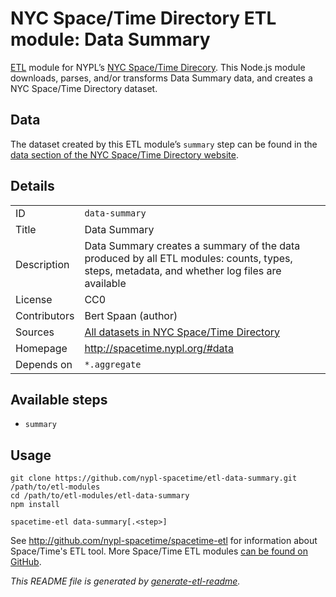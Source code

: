 # NYC Space/Time Directory ETL module: Data Summary

[ETL](https://en.wikipedia.org/wiki/Extract,_transform,_load) module for NYPL’s [NYC Space/Time Direcory](http://spacetime.nypl.org/). This Node.js module downloads, parses, and/or transforms Data Summary data, and creates a NYC Space/Time Directory dataset.


## Data

The dataset created by this ETL module’s `summary` step can be found in the [data section of the NYC Space/Time Directory website](http://spacetime.nypl.org/#data-data-summary).

## Details

<table>
<tbody>

<tr>
<td>ID</td>
<td><code>data-summary</code></td>
</tr>

<tr>
<td>Title</td>
<td>Data Summary</td>
</tr>

<tr>
<td>Description</td>
<td>Data Summary creates a summary of the data produced by all ETL modules: counts, types, steps, metadata, and whether log files are available</td>
</tr>

<tr>
<td>License</td>
<td>CC0</td>
</tr>

<tr>
<td>Contributors</td>
<td>Bert Spaan (author)</td>
</tr>

<tr>
<td>Sources</td>
<td><a href="http://spacetime.nypl.org/#data">All datasets in NYC Space/Time Directory</a></td>
</tr>

<tr>
<td>Homepage</td>
<td><a href="http://spacetime.nypl.org/#data">http://spacetime.nypl.org/#data</a></td>
</tr>

<tr>
<td>Depends on</td>
<td><code>*.aggregate</code></td>
</tr>
</tbody>
</table>

## Available steps

  - `summary`

## Usage

```
git clone https://github.com/nypl-spacetime/etl-data-summary.git /path/to/etl-modules
cd /path/to/etl-modules/etl-data-summary
npm install

spacetime-etl data-summary[.<step>]
```

See http://github.com/nypl-spacetime/spacetime-etl for information about Space/Time's ETL tool. More Space/Time ETL modules [can be found on GitHub](https://github.com/search?utf8=%E2%9C%93&q=org%3Anypl-spacetime+etl-&type=Repositories&ref=advsearch&l=&l=).

_This README file is generated by [generate-etl-readme](https://github.com/nypl-spacetime/generate-etl-readme)._
